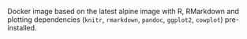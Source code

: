 Docker image based on the latest alpine image with R, RMarkdown and plotting dependencies (`knitr`, `rmarkdown`, `pandoc`, `ggplot2`, `cowplot`) pre-installed.
